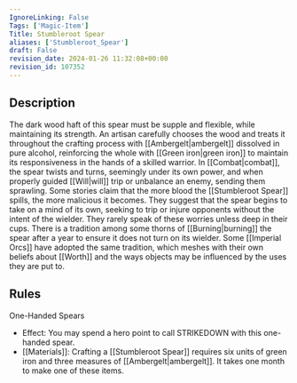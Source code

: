 ```yaml
---
IgnoreLinking: False
Tags: ['Magic-Item']
Title: Stumbleroot Spear
aliases: ['Stumbleroot_Spear']
draft: False
revision_date: 2024-01-26 11:32:08+00:00
revision_id: 107352
---
```


## Description
The dark wood haft of this spear must be supple and flexible, while maintaining its strength. An artisan carefully chooses the wood and treats it throughout the crafting process with [[Ambergelt|ambergelt]] dissolved in pure alcohol, reinforcing the whole with [[Green iron|green iron]] to maintain its responsiveness in the hands of a skilled warrior. In [[Combat|combat]], the spear twists and turns, seemingly under its own power, and when properly guided [[Will|will]] trip or unbalance an enemy, sending them sprawling. 
Some stories claim that the more blood the [[Stumbleroot Spear]] spills, the more malicious it becomes. They suggest that the spear begins to take on a mind of its own, seeking to trip or injure opponents without the intent of the wielder. They rarely speak of these worries unless deep in their cups. There is a tradition among some thorns of [[Burning|burning]] the spear after a year to ensure it does not turn on its wielder. Some [[Imperial Orcs]] have adopted the same tradition, which meshes with their own beliefs about [[Worth]] and the ways objects may be influenced by the uses they are put to.
## Rules
One-Handed Spears
* Effect: You may spend a hero point to call STRIKEDOWN with this one-handed spear.
* [[Materials]]: Crafting a [[Stumbleroot Spear]] requires six units of green iron and three measures of [[Ambergelt|ambergelt]]. It takes one month to make one of these items.